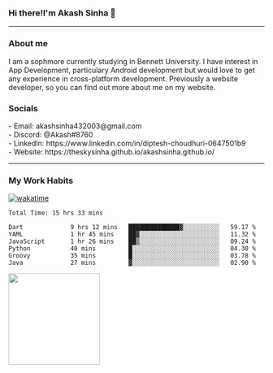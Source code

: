 <h3>Hi there!I'm Akash Sinha 👋</h3>

--- 

<h3>About me</h3>
I am a sophmore currently studying in Bennett University. I have interest in App Development, particulary Android development but would love to get any experience in cross-platform development. Previously a website developer, so you can find out more about me on my website.

<h3>Socials</h3>
 - Email: akashsinha432003@gmail.com<br>
 - Discord: @Akash#8760<br>
 - LinkedIn: https://www.linkedin.com/in/diptesh-choudhuri-0647501b9<br>
 - Website: https://theskysinha.github.io/akashsinha.github.io/<br>

---

<h3>My Work Habits</h3>

[![wakatime](https://wakatime.com/badge/user/938b2951-49cf-4810-9b9e-c17cde3d3343.svg)](https://wakatime.com/@938b2951-49cf-4810-9b9e-c17cde3d3343)

<!--START_SECTION:waka-->

```text
Total Time: 15 hrs 33 mins

Dart             9 hrs 12 mins   ██████████████▓░░░░░░░░░░   59.17 %
YAML             1 hr 45 mins    ██▓░░░░░░░░░░░░░░░░░░░░░░   11.32 %
JavaScript       1 hr 26 mins    ██▒░░░░░░░░░░░░░░░░░░░░░░   09.24 %
Python           40 mins         █░░░░░░░░░░░░░░░░░░░░░░░░   04.30 %
Groovy           35 mins         █░░░░░░░░░░░░░░░░░░░░░░░░   03.78 %
Java             27 mins         ▓░░░░░░░░░░░░░░░░░░░░░░░░   02.90 %
```

<!--END_SECTION:waka-->

<img height="180em" src="https://github-readme-stats.vercel.app/api?username=theskysinha&show_icons=true&hide_border=true&&count_private=true&include_all_commits=true" />
<!---
theskysinha/theskysinha is a ✨ special ✨ repository because its `README.md` (this file) appears on your GitHub profile.
You can click the Preview link to take a look at your changes.
--->
